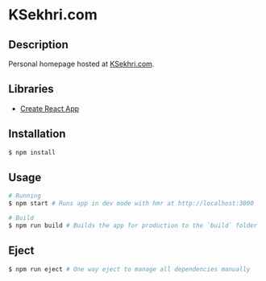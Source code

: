 # KSekhri.com

## Description
Personal homepage hosted at [KSekhri.com](https://ksekhri.com).

## Libraries
- [Create React App](https://github.com/facebook/create-react-app)

## Installation
```bash
$ npm install
```

## Usage
```bash
# Running
$ npm start # Runs app in dev mode with hmr at http://localhost:3000

# Build
$ npm run build # Builds the app for production to the `build` folder
```

## Eject
```bash
$ npm run eject # One way eject to manage all dependencies manually
```

